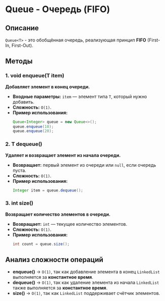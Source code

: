 # Queue<T> - Очередь (FIFO)

## Описание
`Queue<T>` - это обобщённая очередь, реализующая принцип **FIFO** (First-In, First-Out). 

## Методы

### **1. void enqueue(T item)**
**Добавляет элемент в конец очереди.**  
- **Входные параметры:** `item` — элемент типа `T`, который нужно добавить.  
- **Сложность:** `O(1)`.  
- **Пример использования:**
  ```java
  Queue<Integer> queue = new Queue<>();
  queue.enqueue(10);
  queue.enqueue(20);
  ```

### **2. T dequeue()**
**Удаляет и возвращает элемент из начала очереди.**  
- **Возвращает:** первый элемент из очереди или `null`, если очередь пуста.  
- **Сложность:** `O(1)`.  
- **Пример использования:**
  ```java
  Integer item = queue.dequeue();
  ```

### **3. int size()**
**Возвращает количество элементов в очереди.**  
- **Возвращает:** `int` — текущее количество элементов.  
- **Сложность:** `O(1)`.  
- **Пример использования:**
  ```java
  int count = queue.size();
  ```

## **Анализ сложности операций**
- **enqueue()** → `O(1)`, так как добавление элемента в конец `LinkedList` выполняется за **константное время**.
- **dequeue()** → `O(1)`, так как удаление элемента из начала `LinkedList` также выполняется за **константное время**.
- **size()** → `O(1)`, так как `LinkedList` поддерживает счётчик элементов.